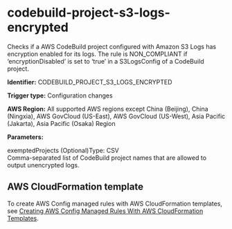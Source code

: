 # codebuild\-project\-s3\-logs\-encrypted<a name="codebuild-project-s3-logs-encrypted"></a>

Checks if a AWS CodeBuild project configured with Amazon S3 Logs has encryption enabled for its logs\. The rule is NON\_COMPLIANT if ‘encryptionDisabled’ is set to ‘true’ in a S3LogsConfig of a CodeBuild project\. 

**Identifier:** CODEBUILD\_PROJECT\_S3\_LOGS\_ENCRYPTED

**Trigger type:** Configuration changes

**AWS Region:** All supported AWS regions except China \(Beijing\), China \(Ningxia\), AWS GovCloud \(US\-East\), AWS GovCloud \(US\-West\), Asia Pacific \(Jakarta\), Asia Pacific \(Osaka\) Region

**Parameters:**

exemptedProjects \(Optional\)Type: CSV  
Comma\-separated list of CodeBuild project names that are allowed to output unencrypted logs\.

## AWS CloudFormation template<a name="w79aac11c32c17b7d123c15"></a>

To create AWS Config managed rules with AWS CloudFormation templates, see [Creating AWS Config Managed Rules With AWS CloudFormation Templates](aws-config-managed-rules-cloudformation-templates.md)\.